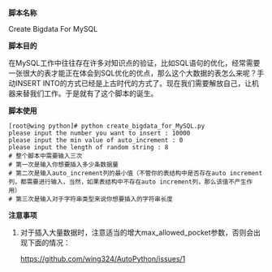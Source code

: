 **脚本名称**  

Create Bigdata For MySQL  

**脚本目的**  

在MySQL工作中往往存在许多对知识点的验证，比如SQL语句的优化，经常需要一张很大的表才能正在体会到SQL优化的优点，那么这个大数据的表怎么来呢？手动INSERT INTO的方式已经是上古时代的方式了。现在我们需要解放自己，让机器来替我们工作。于是就有了这个脚本的诞生。  

**脚本使用**  

```
[root@wing python]# python create_bigdata_for_MySQL.py 
please input the number you want to insert : 10000
please input the min value of auto_increment : 0
please input the length of random string : 8
# 整个脚本中需要输入三次
# 第一次是输入你想要插入多少条数据量
# 第二次是输入auto_increment列的最小值（不管你的表结构中是否存在auto increment列，都需要进行输入，当然，如果表结构中不存在auto increment列，那么该值不产生作用）
# 第三次是输入对于字符串类型来说你想要插入的字符串长度
```

**注意事项**  

1. 对于插入大量数据时，注意适当的增大max_allowed_pocket参数，否则会出现下面的情况：  

   https://github.com/wing324/AutoPython/issues/1  
